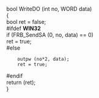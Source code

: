 bool    WriteDO (int no, WORD data)  
{  
	bool ret = false;  
#ifdef __WIN32__  
		if (FRB_SendSA (0, no, data) == 0)  
			ret = true;  
#else  
	
		outpw (no*2, data);   
		ret = true;
#endif  
	    return (ret);  
}
